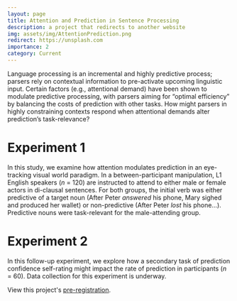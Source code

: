 ```yaml
---
layout: page
title: Attention and Prediction in Sentence Processing
description: a project that redirects to another website
img: assets/img/AttentionPrediction.png
redirect: https://unsplash.com
importance: 2
category: Current
---
```

Language processing is an incremental and highly predictive process; parsers rely on contextual information to pre-activate upcoming linguistic input. Certain factors (e.g., attentional demand) have been shown to modulate predictive processing, with parsers aiming for “optimal efficiency” by balancing the costs of prediction with other tasks. How might parsers in highly constraining contexts respond when attentional demands alter prediction’s task-relevance?

# Experiment 1

In this study, we examine how attention modulates prediction in an eye-tracking visual world paradigm. In a between-participant manipulation, L1 English speakers (*n* = 120) are instructed to attend to either male or female actors in di-clausal sentences. For both groups, the initial verb was either predictive of a target noun (After Peter *answered* his phone, Mary sighed and produced her wallet) or non-predictive (After Peter *lost* his phone…). Predictive nouns were task-relevant for the male-attending group.

# Experiment 2

In this follow-up experiment, we explore how a secondary task of prediction confidence self-rating might impact the rate of prediction in participants (*n* = 60). Data collection for this experiment is underway.

View this project's [pre-registration](https://osf.io/63xr2/registrations).

